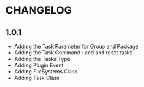 CHANGELOG
=========

1.0.1
-----
* Adding the Task Parameter for Group and Package
* Adding the Task Command : add and reset tasks
* Adding the Tasks Type
* Adding Plugin Event
* Adding FileSystems Class
* Adding Task Class
